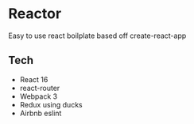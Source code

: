 # Reactor #

Easy to use react boilplate based off create-react-app

## Tech ##

* React 16
* react-router
* Webpack 3
* Redux using ducks
* Airbnb eslint


